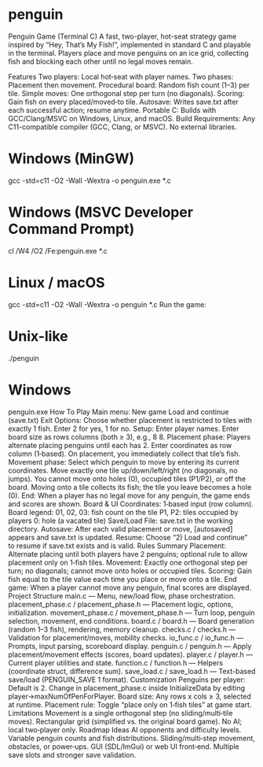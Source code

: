# penguin
Penguin Game (Terminal C)
A fast, two-player, hot-seat strategy game inspired by “Hey, That’s My Fish!”, implemented in standard C and playable in the terminal. Players place and move penguins on an ice grid, collecting fish and blocking each other until no legal moves remain.

Features
Two players: Local hot‑seat with player names.
Two phases: Placement then movement.
Procedural board: Random fish count (1–3) per tile.
Simple moves: One orthogonal step per turn (no diagonals).
Scoring: Gain fish on every placed/moved‑to tile.
Autosave: Writes save.txt after each successful action; resume anytime.
Portable C: Builds with GCC/Clang/MSVC on Windows, Linux, and macOS.
Build
Requirements: Any C11-compatible compiler (GCC, Clang, or MSVC). No external libraries.

# Windows (MinGW)
gcc -std=c11 -O2 -Wall -Wextra -o penguin.exe *.c

# Windows (MSVC Developer Command Prompt)
cl /W4 /O2 /Fe:penguin.exe *.c

# Linux / macOS
gcc -std=c11 -O2 -Wall -Wextra -o penguin *.c
Run the game:

# Unix-like
./penguin

# Windows
penguin.exe
How To Play
Main menu:
New game
Load and continue (save.txt)
Exit
Options:
Choose whether placement is restricted to tiles with exactly 1 fish.
Enter 2 for yes, 1 for no.
Setup:
Enter player names.
Enter board size as rows columns (both ≥ 3), e.g., 8 8.
Placement phase:
Players alternate placing penguins until each has 2.
Enter coordinates as row column (1‑based).
On placement, you immediately collect that tile’s fish.
Movement phase:
Select which penguin to move by entering its current coordinates.
Move exactly one tile up/down/left/right (no diagonals, no jumps).
You cannot move onto holes (0), occupied tiles (P1/P2), or off the board.
Moving onto a tile collects its fish; the tile you leave becomes a hole (0).
End:
When a player has no legal move for any penguin, the game ends and scores are shown.
Board & UI
Coordinates: 1‑based input (row column).
Board legend:
01, 02, 03: fish count on the tile
P1, P2: tiles occupied by players
0: hole (a vacated tile)
Save/Load
File: save.txt in the working directory.
Autosave: After each valid placement or move, [autosaved] appears and save.txt is updated.
Resume: Choose “2) Load and continue” to resume if save.txt exists and is valid.
Rules Summary
Placement: Alternate placing until both players have 2 penguins; optional rule to allow placement only on 1‑fish tiles.
Movement: Exactly one orthogonal step per turn; no diagonals; cannot move onto holes or occupied tiles.
Scoring: Gain fish equal to the tile value each time you place or move onto a tile.
End game: When a player cannot move any penguin, final scores are displayed.
Project Structure
main.c — Menu, new/load flow, phase orchestration.
placement_phase.c / placement_phase.h — Placement logic, options, initialization.
movement_phase.c / movement_phase.h — Turn loop, penguin selection, movement, end conditions.
board.c / board.h — Board generation (random 1–3 fish), rendering, memory cleanup.
checks.c / checks.h — Validation for placement/moves, mobility checks.
io_func.c / io_func.h — Prompts, input parsing, scoreboard display.
penguin.c / penguin.h — Apply placement/movement effects (scores, board updates).
player.c / player.h — Current player utilities and state.
function.c / function.h — Helpers (coordinate struct, difference sum).
save_load.c / save_load.h — Text-based save/load (PENGUIN_SAVE 1 format).
Customization
Penguins per player: Default is 2. Change in placement_phase.c inside InitializeData by editing player->maxNumOfPenForPlayer.
Board size: Any rows x cols ≥ 3, selected at runtime.
Placement rule: Toggle “place only on 1‑fish tiles” at game start.
Limitations
Movement is a single orthogonal step (no sliding/multi‑tile moves).
Rectangular grid (simplified vs. the original board game).
No AI; local two‑player only.
Roadmap Ideas
AI opponents and difficulty levels.
Variable penguin counts and fish distributions.
Sliding/multi‑step movement, obstacles, or power‑ups.
GUI (SDL/ImGui) or web UI front‑end.
Multiple save slots and stronger save validation.
